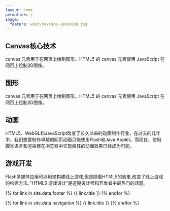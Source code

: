 ```yaml
---
layout: home
permalink: /
image:
  feature: wood-texture-1600x800.jpg
---
```


<div class="tiles">

<div class="tile">
  <h2 class="post-title">Canvas核心技术</h2>
  <p class="post-excerpt">canvas 元素用于在网页上绘制图形。HTML5 的 canvas 元素使用 JavaScript 在网页上绘制2D图像。</p>
</div><!-- /.tile -->

<div class="tile">
  <h2 class="post-title">图形</h2>
  <p class="post-excerpt">canvas 元素用于在网页上绘制图形。HTML5 的 canvas 元素使用 JavaScript 在网页上绘制2D图像。</p>
</div><!-- /.tile -->

<div class="tile">
  <h2 class="post-title">动画</h2>
  <p class="post-excerpt">HTML5、WebGL和JavaScript改变了长久以来的动画制作行业。在过去的几年中，我们想要制作卓越的网页动画只能使用Flash和Java Applet。而现在，使用脚本语言和渲染器在浏览器中实现疯狂的动画效果已经成为可能。</p>
</div><!-- /.tile -->

<div class="tile">
  <h2 class="post-title">游戏开发</h2>
  <p class="post-excerpt">Flash多媒体应用可以用来构建线上游戏,但是随着HTML5的到来,改变了线上游戏的构建方法。”HTML5 游戏设计”是近期设计师和开发者中最热门的话题。</p>
</div><!-- /.tile -->

</div><!-- /.tiles -->

{% for link in site.data.footer %}
{{ link.title }}
{% endfor %}

{% for link in site.data.navigation %}
{{ link.title }}
{% endfor %}